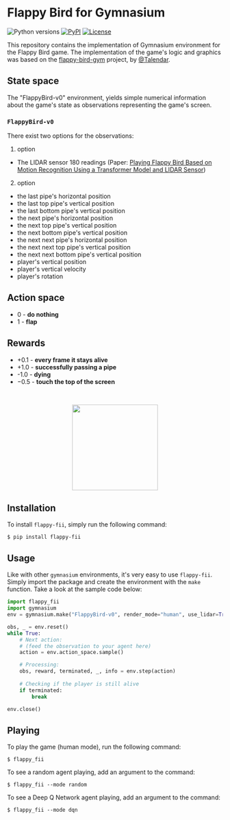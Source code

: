 # Flappy Bird for Gymnasium

![Python versions](https://img.shields.io/pypi/pyversions/flappy-fii)
[![PyPI](https://img.shields.io/pypi/v/flappy-fii)](https://pypi.org/project/flappy-fii/)
[![License](https://img.shields.io/github/license/markub3327/flappy-fii)](https://github.com/markub3327/flappy-fii/blob/master/LICENSE)

This repository contains the implementation of Gymnasium environment for
the Flappy Bird game. The implementation of the game's logic and graphics was
based on the [flappy-bird-gym](https://github.com/Talendar/flappy-bird-gym) project, by
[@Talendar](https://github.com/Talendar). 

## State space

The "FlappyBird-v0" environment, yields simple numerical information about the game's state as
observations representing the game's screen.

### `FlappyBird-v0`
There exist two options for the observations:  
1. option
* The LIDAR sensor 180 readings (Paper: [Playing Flappy Bird Based on Motion Recognition Using a Transformer Model and LIDAR Sensor](https://www.mdpi.com/1424-8220/24/6/1905))

2. option
* the last pipe's horizontal position
* the last top pipe's vertical position
* the last bottom pipe's vertical position
* the next pipe's horizontal position
* the next top pipe's vertical position
* the next bottom pipe's vertical position
* the next next pipe's horizontal position
* the next next top pipe's vertical position
* the next next bottom pipe's vertical position
* player's vertical position
* player's vertical velocity
* player's rotation

## Action space

* 0 - **do nothing**
* 1 - **flap**

## Rewards

* +0.1 - **every frame it stays alive**
* +1.0 - **successfully passing a pipe**
* -1.0 - **dying**
* −0.5 - **touch the top of the screen**

<br>

<p align="center">
  <img align="center" 
       src="https://github.com/markub3327/flappy-fii/blob/main/imgs/dqn.gif?raw=true" 
       width="200"/>
</p>

## Installation

To install `flappy-fii`, simply run the following command:

    $ pip install flappy-fii
    
## Usage

Like with other `gymnasium` environments, it's very easy to use `flappy-fii`.
Simply import the package and create the environment with the `make` function.
Take a look at the sample code below:

```python
import flappy_fii
import gymnasium
env = gymnasium.make("FlappyBird-v0", render_mode="human", use_lidar=True)

obs, _ = env.reset()
while True:
    # Next action:
    # (feed the observation to your agent here)
    action = env.action_space.sample()

    # Processing:
    obs, reward, terminated, _, info = env.step(action)
    
    # Checking if the player is still alive
    if terminated:
        break

env.close()
```

## Playing

To play the game (human mode), run the following command:

    $ flappy_fii
    
To see a random agent playing, add an argument to the command:

    $ flappy_fii --mode random

To see a Deep Q Network agent playing, add an argument to the command:

    $ flappy_fii --mode dqn
